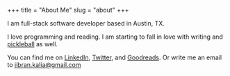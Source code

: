 +++
title = "About Me"
slug = "about"
+++

I am full-stack software developer based in Austin, TX.

I love programming and reading. I am starting to fall in love with writing and [pickleball](https://youtu.be/WLWj2LXecHU) as well.

You can find me on [LinkedIn](https://www.linkedin.com/in/jibran-kalia/), [Twitter](https://twitter.com/jibrankalia), and [Goodreads](https://www.goodreads.com/jibrankalia). Or write me an email to jibran.kalia@gmail.com